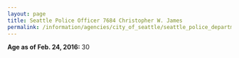 ```yaml
---
layout: page
title: Seattle Police Officer 7684 Christopher W. James
permalink: /information/agencies/city_of_seattle/seattle_police_department/copbook/7684/
---
```


**Age as of Feb. 24, 2016:** 30
